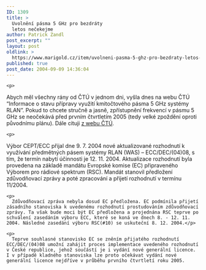 ```yaml
---
ID: 1309
title: >
  Uvolnění pásma 5 GHz pro bezdráty
  letos nečekejme
author: Patrick Zandl
post_excerpt: ""
layout: post
oldlink: >
  https://www.marigold.cz/item/uvolneni-pasma-5-ghz-pro-bezdraty-letos-necekejme
published: true
post_date: 2004-09-09 14:36:04
---
```

	<p>
Abych měl všechny rány od ČTÚ v jednom dni, vyšla dnes na webu ČTÚ &#8220;Informace o stavu přípravy využití kmitočtového pásma 5 GHz systémy RLAN&#8221;. Pokud to chcete stručně a jasně, zpřístupnění frekvencí v pásmu 5 GHz se neočekává před prvním čtvrtletím 2005 (tedy velké zpoždění oproti původnímu plánu). Dále cituji <a href="http://www.ctu.cz/art.php?iSearch=&amp;iArt=452">z webu ČTÚ</a>.</p>

	<p>
Výbor CEPT/ECC přijal dne 9. 7. 2004 nové aktualizované rozhodnutí k využívání předmětných pásem systémy RLAN (WAS) – ECC/DEC/(04)08, s tím, že termín nabytí účinnosti je 12. 11. 2004. Aktualizace rozhodnutí byla provedena na základě mandátu Evropské komise (EC) připraveného Výborem pro rádiové spektrum (RSC). Mandát stanovil předložení  zdůvodňovací zprávy a poté zpracování a přijetí rozhodnutí v termínu 11/2004.</p>

	<p>
      Zdůvodňovací zpráva nebyla dosud EC předložena. EC podmínila přijetí zásadního stanoviska k uvedenému rozhodnutí prostudováním zdůvodňovací zprávy. Ta však bude moci být EC předložena a projednána RSC teprve po schválení zasedáním výboru ECC, které se koná ve dnech 8. - 12. 11. 2004. Následné zasedání výboru RSC(#10) se uskuteční 8. 12. 2004.</p>

	<p>
      Teprve souhlasné stanovisko EC se zněním přijatého rozhodnutí ECC/DEC/(04)08 umožní zahájit proces implementace uvedeného rozhodnutí v České republice, jehož součástí je i vydání nové generální licence. I v případě kladného stanoviska lze proto očekávat vydání nové generální licence nejdříve v průběhu prvního čtvrtletí roku 2005.
</p>
